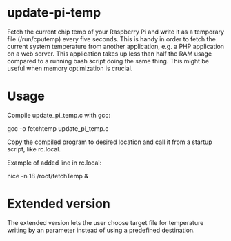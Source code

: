 update-pi-temp
==============
Fetch the current chip temp of your Raspberry Pi and write it as a temporary file (/run/cputemp) every five seconds. This is handy in order to fetch the current system temperature from another application, e.g. a PHP application on a web server. This application takes up less than half the RAM usage compared to a running bash script doing the same thing. This might be useful when memory optimization is crucial. 

Usage
=====
Compile update_pi_temp.c with gcc:

  gcc -o fetchtemp update_pi_temp.c
  
Copy the compiled program to desired location and call it from a startup script, like rc.local.

Example of added line in rc.local:
  
  nice -n 18 /root/fetchTemp &
  
Extended version
================
The extended version lets the user choose target file for temperature writing by an parameter instead of using a predefined destination.
